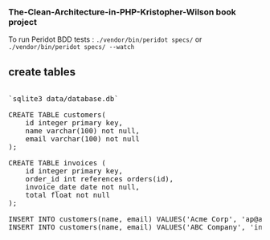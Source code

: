 ### The-Clean-Architecture-in-PHP-Kristopher-Wilson book project

To run Peridot BDD tests :
`./vendor/bin/peridot specs/` or `./vendor/bin/peridot specs/ --watch`


## create tables
<pre>

`sqlite3 data/database.db`

CREATE TABLE customers(
    id integer primary key,
    name varchar(100) not null,
    email varchar(100) not null
);

CREATE TABLE invoices (
    id integer primary key,
    order_id int references orders(id),
    invoice_date date not null,
    total float not null
);

INSERT INTO customers(name, email) VALUES('Acme Corp', 'ap@acme.com');
INSERT INTO customers(name, email) VALUES('ABC Company', 'invoices@abc.com');
</pre>

